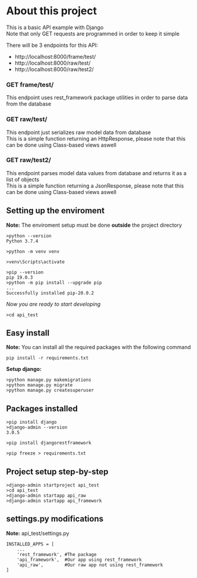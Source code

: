 # About this project
This is a basic API example with Django  
Note that only GET requests are programmed in order to keep it simple  

There will be 3 endpoints for this API:  
* http://localhost:8000/frame/test/
* http://localhost:8000/raw/test/
* http://localhost:8000/raw/test2/

### GET frame/test/
This endpoint uses rest_framework package utilities in order to parse data from the database

### GET raw/test/
This endpoint just serializes raw model data from database  
This is a simple function returning an HttpResponse, please note that this can be done using Class-based views aswell

### GET raw/test2/
This endpoint parses model data values from database and returns it as a list of objects  
This is a simple function returning a JsonResponse, please note that this can be done using Class-based views aswell

## Setting up the enviroment
**Note:** The enviroment setup must be done **outside** the project directory
```
>python --version
Python 3.7.4

>python -m venv venv

>venv\Scripts\activate

>pip --version
pip 19.0.3
>python -m pip install --upgrade pip
...
Successfully installed pip-20.0.2
```

*Now you are ready to start developing*
```
>cd api_test
```

## Easy install
**Note:** You can install all the required packages with the following command
```
pip install -r requirements.txt
```

**Setup django:**
```
>python manage.py makemigrations
>python manage.py migrate
>python manage.py createsuperuser
```

## Packages installed
```
>pip install django
>django-admin --version
3.0.5

>pip install djangorestframework

>pip freeze > requirements.txt
```

## Project setup step-by-step
```
>django-admin startproject api_test
>cd api_test
>django-admin startapp api_raw
>django-admin startapp api_framework
```

## settings.py modifications
**Note:** api_test/settings.py
```
INSTALLED_APPS = [
    ...
    'rest_framework', #The package
    'api_framework',  #Our app using rest_framework
    'api_raw',        #Our raw app not using rest_framework
]
```